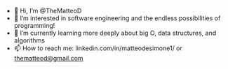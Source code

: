 - 👋 Hi, I’m @TheMatteoD
- 👀 I’m interested in software engineering and the endless possibilities of programming!
- 🌱 I’m currently learning more deeply about big O, data structures, and algorithms
- 📫 How to reach me: linkedin.com/in/matteodesimone1/ or thematteod@gmail.com
